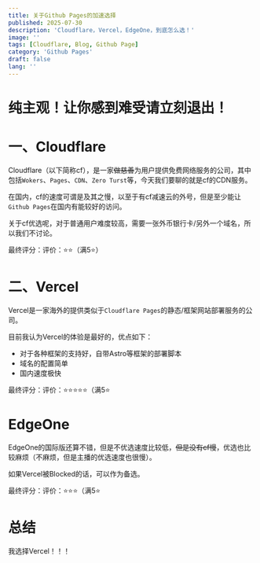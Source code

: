 ```yaml
---
title: 关于Github Pages的加速选择
published: 2025-07-30
description: 'Cloudflare，Vercel，EdgeOne，到底怎么选！'
image: ''
tags: [Cloudflare, Blog, Github Page]
category: 'Github Pages'
draft: false 
lang: ''
---
```

# 纯主观！让你感到难受请立刻退出！

# 一、Cloudflare

Cloudflare（以下简称cf），是一家~~做慈善~~为用户提供免费网络服务的公司，其中包括`Wokers`、`Pages`、`CDN`、`Zero Turst`等，今天我们要聊的就是cf的CDN服务。

在国内，cf的速度可谓是及其之慢，以至于有cf减速云的外号，但是至少能让`Github Pages`在国内有能较好的访问。

关于cf优选呢，对于普通用户难度较高，需要一张外币银行卡/另外一个域名，所以我们不讨论。

最终评分：评价：⭐⭐（满5⭐）

# 二、Vercel

Vercel是一家海外的提供类似于`Cloudflare Pages`的静态/框架网站部署服务的公司。

目前我认为Vercel的体验是最好的，优点如下：

- 对于各种框架的支持好，自带Astro等框架的部署脚本
- 域名的配置简单
- 国内速度极快

最终评分：评价：⭐⭐⭐⭐⭐（满5⭐

# EdgeOne

EdgeOne的国际版还算不错，但是不优选速度比较低，~~但是没有cf慢~~，优选也比较麻烦（不麻烦，但是主播的优选速度也很慢）。

如果Vercel被Blocked的话，可以作为备选。

最终评分：评价：⭐⭐⭐（满5⭐

# 总结

我选择Vercel！！！

<script src="https://giscus.app/client.js"
        data-repo="cxr1-dev/giscus-fuwari"
        data-repo-id="R_kgDOPYpcxQ"
        data-category="Announcements"
        data-category-id="DIC_kwDOPYpcxc4CtzPu"
        data-mapping="pathname"
        data-strict="0"
        data-reactions-enabled="1"
        data-emit-metadata="0"
        data-input-position="top"
        data-theme="dark"
        data-lang="zh-CN"
        data-loading="lazy"
        crossorigin="anonymous"
        async>
</script>